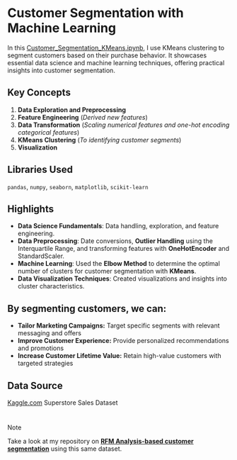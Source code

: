 
# Customer Segmentation with Machine Learning

In this [Customer_Segmentation_KMeans.ipynb](Customer_Segmentation_KMeans.ipynb), I use KMeans clustering to segment customers based on their purchase behavior. It showcases essential data science and machine learning techniques, offering practical insights into customer segmentation.

## Key Concepts

1. **Data Exploration and Preprocessing**
2. **Feature Engineering** (_Derived new features_)
3. **Data Transformation** (_Scaling numerical features and one-hot encoding categorical features_)
4. **KMeans Clustering** (_To identifying customer segments_)
5. **Visualization**

## Libraries Used

`pandas`, `numpy`, `seaborn`, `matplotlib`, `scikit-learn`

## Highlights

- **Data Science Fundamentals**: Data handling, exploration, and feature engineering.
- **Data Preprocessing**: Date conversions, **Outlier Handling** using the Interquartile Range, and transforming features with **OneHotEncoder** and StandardScaler.
- **Machine Learning**: Used the **Elbow Method** to determine the optimal number of clusters for customer segmentation with **KMeans**.
- **Data Visualization Techniques**: Created visualizations and insights into cluster characteristics.

## By segmenting customers, we can:

- **Tailor Marketing Campaigns:** Target specific segments with relevant messaging and offers
- **Improve Customer Experience:** Provide personalized recommendations and promotions
- **Increase Customer Lifetime Value:** Retain high-value customers with targeted strategies

## Data Source

[Kaggle.com](https://www.kaggle.com/datasets/rohitsahoo/sales-forecasting) Superstore Sales Dataset

#
> [!NOTE]
> Take a look at my repository on **[RFM Analysis-based customer segmentation](https://github.com/5umit-chandra/RFM_Analysis/tree/main)** using this same dataset.
